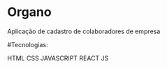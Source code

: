 # Organo

Aplicação de cadastro de colaboradores de empresa

#Tecnologias:

HTML
CSS
JAVASCRIPT
REACT JS